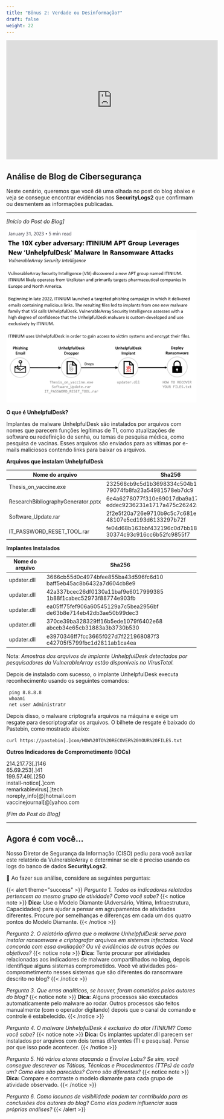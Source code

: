 ```yaml
---
title: "Bônus 2: Verdade ou Desinformação?"
draft: false
weight: 22
---
```


<p style="text-align: center;"><iframe width="560" height="315" src="https://www.youtube.com/embed/bGFhF22Lr9I" frameborder="0" allow="accelerometer; autoplay; encrypted-media; gyroscope; picture-in-picture" allowfullscreen></iframe></p>

## Análise de Blog de Cibersegurança

Neste cenário, queremos que você dê uma olhada no post do blog abaixo e veja se consegue encontrar evidências nos **SecurityLogs2** que confirmam ou desmentem as informações publicadas.

------------------------------------------------------
*[Início do Post do Blog]*

<img src= "https://github.com/bgrant34/workshops/blob/master/content/english/kusto-kc7/Images/blog1.png?raw=true" alt= “Blog1” width="value" height="value">

**O que é UnhelpfulDesk?** 

Implantes de malware UnhelpfulDesk são instalados por arquivos com nomes que parecem funções legítimas de TI, como atualizações de software ou redefinição de senha, ou temas de pesquisa médica, como pesquisa de vacinas. Esses arquivos são enviados para as vítimas por e-mails maliciosos contendo links para baixar os arquivos.  

**Arquivos que instalam UnhelpfulDesk** 

| Nome do arquivo 	| Sha256     |
| --------------- | ------------------------------------------------------- |
|Thesis_on_vaccine.exe 	| 232568cb9c5d1b3698334c504b173e637826d 79074fb8fa23a54981578eb7dc9   |
|ResearchBibliographyGenerator.pptx 	| 6e4a6278077f310e69017dba9a173d9d27 eddec9236231e1717a475c26242ae6    |
|Software_Update.rar |	2f2e5f20a726e9710b9c5c7c681e66240f854acd 48107e5cd193d6133297b72f    |
|IT_PASSWORD_RESET_TOOL.rar |	fe04d68b163bbf432196c0d7bb184176a42606 30374c93c916cc6b52fc9855f7 |

**Implantes Instalados** 

|Nome do arquivo 	| Sha256 |
| --- | --- | 
|updater.dll |	3666cb55d0c4974bfee855ba43d596fc6d10 baff5eb45ac8b6432a7d604cb8e9 | 
|updater.dll |	42a337bcec26df0130a11baf9e6017999385 1b88f1cabec52973f88774e903fb | 
|updater.dll |	ea05ff75fef906a60545129a7c5bea2956bf de63b8e714eb42db3ae50b99dec3 | 
|updater.dll |  370ce39ba328329ff16b5ede1079f6402e68 abceb34e65cb31883a3b3730b530 | 
|updater.dll |	e3970346ff7fcc3665f027d7f221968087f3 c42705f5799fbc1d2811ab1ca4ea | 

Nota: *Amostras dos arquivos de implante UnhelpfulDesk detectados por pesquisadores da VulnerableArray estão disponíveis no VirusTotal.*

Depois de instalado com sucesso, o implante UnhelpfulDesk executa reconhecimento usando os seguintes comandos: 
 ```
  ping 8.8.8.8    
  whoami    
  net user Administratr 
 ```
Depois disso, o malware criptografa arquivos na máquina e exige um resgate para descriptografar os arquivos. O bilhete de resgate é baixado do Pastebin, como mostrado abaixo: 
```
curl https://pastebin[.]com/HOW%20TO%20RECOVER%20YOUR%20FILES.txt 
```

**Outros Indicadores de Comprometimento (IOCs)**
 
214.217.73[.]146     
65.69.253[.]41     
199.57.49[.]250     
install-notice[.]com      
remarkablevirus[.]tech        
noreply_info[@]hotmail.com      
vaccinejournal[@]yahoo.com 

*[Fim do Post do Blog]*

-----------------------------------------------------

## Agora é com você...

Nosso Diretor de Segurança da Informação (CISO) pediu para você avaliar este relatório da VulnerableArray e determinar se ele é preciso usando os logs do banco de dados **SecurityLogs2**.

🤔  Ao fazer sua análise, considere as seguintes perguntas: 

{{< alert theme="success" >}} 
*Pergunta 1.	Todos os indicadores relatados pertencem ao mesmo grupo de atividade? Como você sabe?*
 {{< notice note >}}
  **Dica:** Use o Modelo Diamante (Adversário, Vítima, Infraestrutura, Capacidades) para ajudar a pensar em agrupamentos de atividades diferentes. Procure por semelhanças e diferenças em cada um dos quatro pontos do Modelo Diamante.  {{< /notice >}}
 
*Pergunta 2.	O relatório afirma que o malware UnhelpfulDesk serve para instalar ransomware e criptografar arquivos em sistemas infectados. Você concorda com essa avaliação? Ou vê evidências de outras ações ou objetivos?*
 {{< notice note >}}
  **Dica:** Tente procurar por atividades relacionadas aos indicadores de malware compartilhados no blog, depois identifique alguns sistemas comprometidos. Você vê atividades pós-comprometimento nesses sistemas que são diferentes do ransomware descrito no blog? {{< /notice >}}
 
*Pergunta 3.	Que erros analíticos, se houver, foram cometidos pelos autores do blog?* 
 {{< notice note >}}
  **Dica:** Alguns processos são executados automaticamente pelo malware ao rodar. Outros processos são feitos manualmente (com o operador digitando) depois que o canal de comando e controle é estabelecido. {{< /notice >}}
 
 
*Pergunta 4.	O malware UnhelpfulDesk é exclusivo do ator ITINIUM? Como você sabe?* 
 {{< notice note >}}
  **Dica:** Os implantes updater.dll parecem ser instalados por arquivos com dois temas diferentes (TI e pesquisa). Pense por que isso pode acontecer.  {{< /notice >}}
 
*Pergunta 5.	Há vários atores atacando a Envolve Labs? Se sim, você consegue descrever as Táticas, Técnicas e Procedimentos (TTPs) de cada um? Como eles são parecidos? Como são diferentes?* 
{{< notice note >}}
  **Dica:** Compare e contraste o modelo diamante para cada grupo de atividade observado. {{< /notice >}}
 
*Pergunta 6. Como lacunas de visibilidade podem ter contribuído para as conclusões dos autores do blog? Como elas podem influenciar suas próprias análises?*
{{< /alert >}}